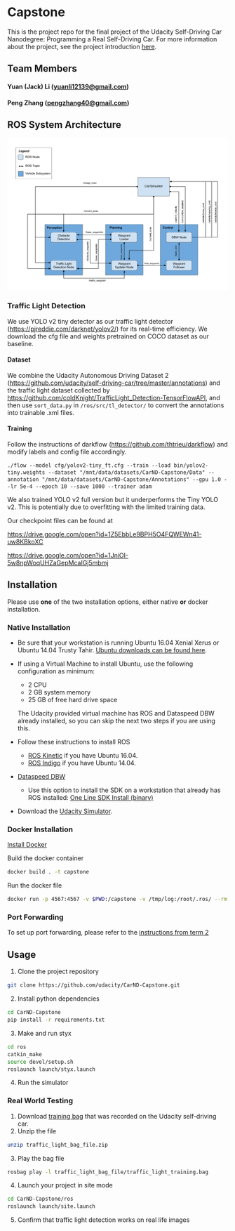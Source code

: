 # Capstone

This is the project repo for the final project of the Udacity Self-Driving Car Nanodegree: Programming a Real Self-Driving Car. For more information about the project, see the project introduction [here](https://classroom.udacity.com/nanodegrees/nd013/parts/6047fe34-d93c-4f50-8336-b70ef10cb4b2/modules/e1a23b06-329a-4684-a717-ad476f0d8dff/lessons/462c933d-9f24-42d3-8bdc-a08a5fc866e4/concepts/5ab4b122-83e6-436d-850f-9f4d26627fd9).

## Team Members
#### Yuan (Jack) Li (yuanli12139@gmail.com)
#### Peng Zhang (pengzhang40@gmail.com)

[//]: # (Image References)

[image1]: ./imgs/sys_arc.png "ros"

## ROS System Architecture

![alt text][image1]

### Traffic Light Detection

We use YOLO v2 tiny detector as our traffic light detector (https://pjreddie.com/darknet/yolov2/) for its real-time efficiency. We download the cfg file and weights pretrained on COCO dataset as our baseline. 

#### Dataset
We combine the Udacity Autonomous Driving Dataset 2 (https://github.com/udacity/self-driving-car/tree/master/annotations) and the traffic light dataset collected by https://github.com/coldKnight/TrafficLight_Detection-TensorFlowAPI, and then use `sort_data.py` in `/ros/src/tl_detector/` to convert the annotations into trainable .xml files.

#### Training

Follow the instructions of darkflow (https://github.com/thtrieu/darkflow) and modify labels and config file accordingly. 

```
./flow --model cfg/yolov2-tiny_ft.cfg --train --load bin/yolov2-tiny.weights --dataset "/mnt/data/datasets/CarND-Capstone/Data" --annotation "/mnt/data/datasets/CarND-Capstone/Annotations" --gpu 1.0 --lr 5e-4 --epoch 10 --save 1000 --trainer adam
```

We also trained YOLO v2 full version but it underperforms the Tiny YOLO v2. This is potentially due to overfitting with the limited training data.

Our checkpoint files can be found at

https://drive.google.com/open?id=1Z5EbbLe9BPH5O4FQWEWn41-uw8KBkoXC

https://drive.google.com/open?id=1JniOI-5w8npWoqUHZaGepMcaIGj5mbmj

## Installation

Please use **one** of the two installation options, either native **or** docker installation.

### Native Installation

* Be sure that your workstation is running Ubuntu 16.04 Xenial Xerus or Ubuntu 14.04 Trusty Tahir. [Ubuntu downloads can be found here](https://www.ubuntu.com/download/desktop).
* If using a Virtual Machine to install Ubuntu, use the following configuration as minimum:
  * 2 CPU
  * 2 GB system memory
  * 25 GB of free hard drive space

  The Udacity provided virtual machine has ROS and Dataspeed DBW already installed, so you can skip the next two steps if you are using this.

* Follow these instructions to install ROS
  * [ROS Kinetic](http://wiki.ros.org/kinetic/Installation/Ubuntu) if you have Ubuntu 16.04.
  * [ROS Indigo](http://wiki.ros.org/indigo/Installation/Ubuntu) if you have Ubuntu 14.04.
* [Dataspeed DBW](https://bitbucket.org/DataspeedInc/dbw_mkz_ros)
  * Use this option to install the SDK on a workstation that already has ROS installed: [One Line SDK Install (binary)](https://bitbucket.org/DataspeedInc/dbw_mkz_ros/src/81e63fcc335d7b64139d7482017d6a97b405e250/ROS_SETUP.md?fileviewer=file-view-default)
* Download the [Udacity Simulator](https://github.com/udacity/CarND-Capstone/releases).

### Docker Installation
[Install Docker](https://docs.docker.com/engine/installation/)

Build the docker container
```bash
docker build . -t capstone
```

Run the docker file
```bash
docker run -p 4567:4567 -v $PWD:/capstone -v /tmp/log:/root/.ros/ --rm -it capstone
```

### Port Forwarding
To set up port forwarding, please refer to the [instructions from term 2](https://classroom.udacity.com/nanodegrees/nd013/parts/40f38239-66b6-46ec-ae68-03afd8a601c8/modules/0949fca6-b379-42af-a919-ee50aa304e6a/lessons/f758c44c-5e40-4e01-93b5-1a82aa4e044f/concepts/16cf4a78-4fc7-49e1-8621-3450ca938b77)

## Usage

1. Clone the project repository
```bash
git clone https://github.com/udacity/CarND-Capstone.git
```

2. Install python dependencies
```bash
cd CarND-Capstone
pip install -r requirements.txt
```
3. Make and run styx
```bash
cd ros
catkin_make
source devel/setup.sh
roslaunch launch/styx.launch
```
4. Run the simulator

### Real World Testing
1. Download [training bag](https://s3-us-west-1.amazonaws.com/udacity-selfdrivingcar/traffic_light_bag_file.zip) that was recorded on the Udacity self-driving car.
2. Unzip the file
```bash
unzip traffic_light_bag_file.zip
```
3. Play the bag file
```bash
rosbag play -l traffic_light_bag_file/traffic_light_training.bag
```
4. Launch your project in site mode
```bash
cd CarND-Capstone/ros
roslaunch launch/site.launch
```
5. Confirm that traffic light detection works on real life images
